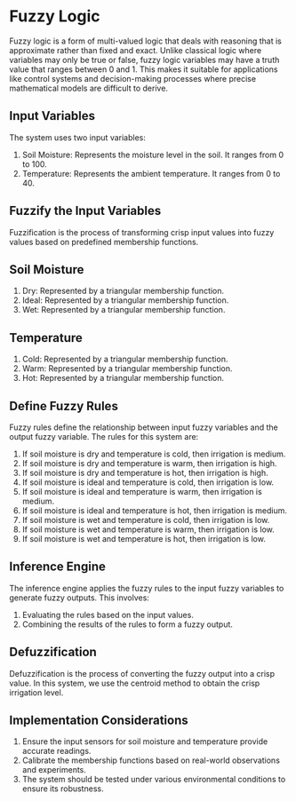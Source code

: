 # Fuzzy Logic
Fuzzy logic is a form of multi-valued logic that deals with reasoning that is approximate rather than fixed and exact. Unlike classical logic where variables may only be true or false, fuzzy logic variables may have a truth value that ranges between 0 and 1. This makes it suitable for applications like control systems and decision-making processes where precise mathematical models are difficult to derive.

## Input Variables
The system uses two input variables:

1) Soil Moisture: Represents the moisture level in the soil. It ranges from 0 to 100.
2) Temperature: Represents the ambient temperature. It ranges from 0 to 40.

## Fuzzify the Input Variables
Fuzzification is the process of transforming crisp input values into fuzzy values based on predefined membership functions.

## Soil Moisture
1) Dry: Represented by a triangular membership function.
2) Ideal: Represented by a triangular membership function.
3) Wet: Represented by a triangular membership function.

## Temperature
1) Cold: Represented by a triangular membership function.
2)  Warm: Represented by a triangular membership function.
3) Hot: Represented by a triangular membership function.

## Define Fuzzy Rules
Fuzzy rules define the relationship between input fuzzy variables and the output fuzzy variable. The rules for this system are:

1) If soil moisture is dry and temperature is cold, then irrigation is medium.
2) If soil moisture is dry and temperature is warm, then irrigation is high.
3) If soil moisture is dry and temperature is hot, then irrigation is high.
4) If soil moisture is ideal and temperature is cold, then irrigation is low.
5) If soil moisture is ideal and temperature is warm, then irrigation is medium.
6) If soil moisture is ideal and temperature is hot, then irrigation is medium.
7) If soil moisture is wet and temperature is cold, then irrigation is low.
8) If soil moisture is wet and temperature is warm, then irrigation is low.
9) If soil moisture is wet and temperature is hot, then irrigation is low.

## Inference Engine
The inference engine applies the fuzzy rules to the input fuzzy variables to generate fuzzy outputs. This involves:

1) Evaluating the rules based on the input values.
2) Combining the results of the rules to form a fuzzy output.

## Defuzzification
Defuzzification is the process of converting the fuzzy output into a crisp value. In this system, we use the centroid method to obtain the crisp irrigation level.

## Implementation Considerations
1) Ensure the input sensors for soil moisture and temperature provide accurate readings.
2) Calibrate the membership functions based on real-world observations and experiments.
3) The system should be tested under various environmental conditions to ensure its robustness.
